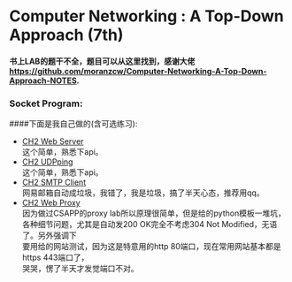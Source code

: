# Computer Networking : A Top-Down Approach (7th)
#### 书上LAB的题干不全，题目可以从这里找到，感谢大佬 https://github.com/moranzcw/Computer-Networking-A-Top-Down-Approach-NOTES.

### Socket Program: 
####下面是我自己做的(含可选练习):
* [CH2 Web Server](CH2/Programing/WebServer)<br>这个简单，熟悉下api。
* [CH2 UDPping](CH2/Programing/UDPping)<br>这个简单，熟悉下api。
* [CH2 SMTP Client](CH2/Programing/SMTP)<br>网易邮箱自动成垃圾，我错了，我是垃圾，搞了半天心态，推荐用qq。
* [CH2 Web Proxy](CH2/Programing/WebProxy)<br>因为做过CSAPP的proxy lab所以原理很简单，但是给的python模板一堆坑，<br>各种细节问题，尤其是自动发200 OK完全不考虑304 Not Modified，无语了。另外强调下<br>要用给的网站测试，因为这是特意用的http 80端口，现在常用网站基本都是https 443端口了，<br>哭哭，愣了半天才发觉端口不对。
  

